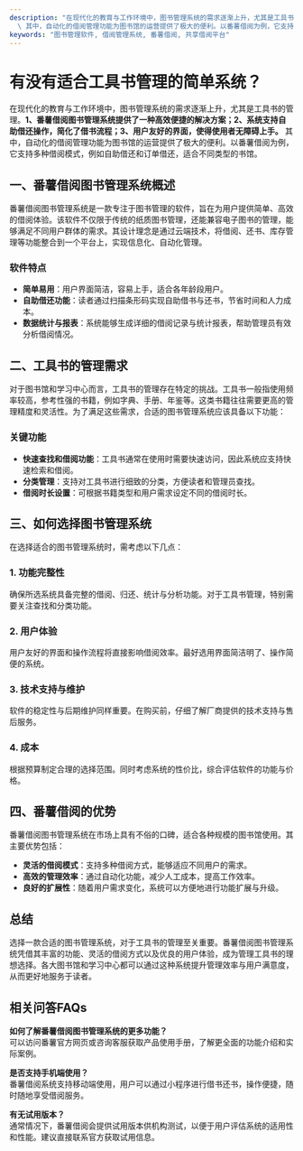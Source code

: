 ```yaml
---
description: "在现代化的教育与工作环境中，图书管理系统的需求逐渐上升，尤其是工具书的管理。**1、番薯借阅图书管理系统提供了一种高效便捷的解决方案；2、系统支持自助借还操作，简化了借书流程；3、用户友好的界面，使得使用者无障碍上手。**\
  \ 其中，自动化的借阅管理功能为图书馆的运营提供了极大的便利。以番薯借阅为例，它支持多种借阅模式，例如自助借还和订单借还，适合不同类型的书馆。"
keywords: "图书管理软件, 借阅管理系统, 番薯借阅, 共享借阅平台"
---
```

# 有没有适合工具书管理的简单系统？

在现代化的教育与工作环境中，图书管理系统的需求逐渐上升，尤其是工具书的管理。**1、番薯借阅图书管理系统提供了一种高效便捷的解决方案；2、系统支持自助借还操作，简化了借书流程；3、用户友好的界面，使得使用者无障碍上手。** 其中，自动化的借阅管理功能为图书馆的运营提供了极大的便利。以番薯借阅为例，它支持多种借阅模式，例如自助借还和订单借还，适合不同类型的书馆。

## **一、番薯借阅图书管理系统概述**

番薯借阅图书管理系统是一款专注于图书管理的软件，旨在为用户提供简单、高效的借阅体验。该软件不仅限于传统的纸质图书管理，还能兼容电子图书的管理，能够满足不同用户群体的需求。其设计理念是通过云端技术，将借阅、还书、库存管理等功能整合到一个平台上，实现信息化、自动化管理。

### **软件特点**

- **简单易用**：用户界面简洁，容易上手，适合各年龄段用户。
- **自助借还功能**：读者通过扫描条形码实现自助借书与还书，节省时间和人力成本。
- **数据统计与报表**：系统能够生成详细的借阅记录与统计报表，帮助管理员有效分析借阅情况。

## **二、工具书的管理需求**

对于图书馆和学习中心而言，工具书的管理存在特定的挑战。工具书一般指使用频率较高，参考性强的书籍，例如字典、手册、年鉴等。这类书籍往往需要更高的管理精度和灵活性。为了满足这些需求，合适的图书管理系统应该具备以下功能：

### **关键功能**

- **快速查找和借阅功能**：工具书通常在使用时需要快速访问，因此系统应支持快速检索和借阅。
- **分类管理**：支持对工具书进行细致的分类，方便读者和管理员查找。
- **借阅时长设置**：可根据书籍类型和用户需求设定不同的借阅时长。

## **三、如何选择图书管理系统**

在选择适合的图书管理系统时，需考虑以下几点：

### **1. 功能完整性**

确保所选系统具备完整的借阅、归还、统计与分析功能。对于工具书管理，特别需要关注查找和分类功能。

### **2. 用户体验**

用户友好的界面和操作流程将直接影响借阅效率。最好选用界面简洁明了、操作简便的系统。

### **3. 技术支持与维护**

软件的稳定性与后期维护同样重要。在购买前，仔细了解厂商提供的技术支持与售后服务。

### **4. 成本**

根据预算制定合理的选择范围。同时考虑系统的性价比，综合评估软件的功能与价格。

## **四、番薯借阅的优势**

番薯借阅图书管理系统在市场上具有不俗的口碑，适合各种规模的图书馆使用。其主要优势包括：

- **灵活的借阅模式**：支持多种借阅方式，能够适应不同用户的需求。
- **高效的管理效率**：通过自动化功能，减少人工成本，提高工作效率。
- **良好的扩展性**：随着用户需求变化，系统可以方便地进行功能扩展与升级。

## **总结**

选择一款合适的图书管理系统，对于工具书的管理至关重要。番薯借阅图书管理系统凭借其丰富的功能、灵活的借阅方式以及优良的用户体验，成为管理工具书的理想选择。各大图书馆和学习中心都可以通过这种系统提升管理效率与用户满意度，从而更好地服务于读者。

## **相关问答FAQs**

**如何了解番薯借阅图书管理系统的更多功能？**  
可以访问番薯官方网页或咨询客服获取产品使用手册，了解更全面的功能介绍和实际案例。

**是否支持手机端使用？**  
番薯借阅系统支持移动端使用，用户可以通过小程序进行借书还书，操作便捷，随时随地享受借阅服务。

**有无试用版本？**  
通常情况下，番薯借阅会提供试用版本供机构测试，以便于用户评估系统的适用性和性能。建议直接联系官方获取试用信息。
